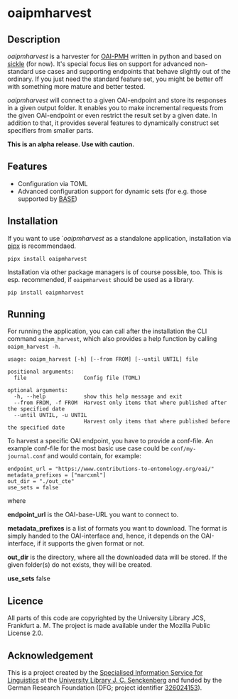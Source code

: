 # oaipmharvest

## Description

_oaipmharvest_ is a harvester for [OAI-PMH](https://www.openarchives.org/OAI/openarchivesprotocol.html) written in python
and based on [sickle](https://sickle.readthedocs.io) (for now). It's special focus lies on support for advanced
non-standard use cases and supporting endpoints that behave slightly out of the ordinary. If you just need the standard
feature set, you might be better off with something more mature and better tested.

_oaipmharvest_ will connect to a given OAI-endpoint and store its responses in a given output folder. It enables you
to make incremental requests from the given OAI-endpoint or even restrict the result set by a given date. In addition to
that, it provides several features to dynamically construct set specifiers from smaller parts.

**This is an alpha release. Use with caution.**

## Features

* Configuration via TOML
* Advanced configuration support for dynamic sets (for e.g. those supported by [BASE](http://oai.base-search.net/))

## Installation

If you want to use `_oaipmharvest_ as a standalone application, installation via [pipx](https://github.com/pypa/pipx) is recommendaed.

```
pipx install oaipmharvest
```

Installation via other package managers is of course possible, too. This is esp. recommended, if `oaipmharvest` should be used as a library.

```
pip install oaipmharvest
```

## Running

For running the application, you can call after the installation the CLI command `oaipm_harvest`, which also provides a help function
by calling `oaipm_harvest -h`.

```
usage: oaipm_harvest [-h] [--from FROM] [--until UNTIL] file

positional arguments:
  file                  Config file (TOML)

optional arguments:
  -h, --help            show this help message and exit
  --from FROM, -f FROM  Harvest only items that where published after the specified date
  --until UNTIL, -u UNTIL
                        Harvest only items that where published before the specified date
```

To harvest a specific OAI endpoint, you have to provide a conf-file. An example conf-file for the
most basic use case could be `conf/my-journal.conf` and would contain, for example:

```
endpoint_url = "https://www.contributions-to-entomology.org/oai/"
metadata_prefixes = ["marcxml"]
out_dir = "./out_cte"
use_sets = false
```

where

**endpoint\_url** is the OAI-base-URL you want to connect to.

**metadata\_prefixes** is a list of formats you want to download. The format is simply handed to the OAI-interface and, hence, it depends on the OAI-interface, if it supports the given format or not.

**out\_dir** is the directory, where all the downloaded data will be stored. If the given folder(s) do not exists, they will be created.

**use\_sets** false

## Licence

All parts of this code are copyrighted by the University Library JCS, Frankfurt a. M. The project is made available
under the Mozilla Public License 2.0.

## Acknowledgement  

This is a project created by the [Specialised Information Service for Linguistics](https://www.linguistik.de/en/)
at the [University Library J. C. Senckenberg](https://www.ub.uni-frankfurt.de/) and funded by the German Research Foundation (DFG; project identifier [326024153](https://gepris.dfg.de/gepris/projekt/326024153?language=en)).
